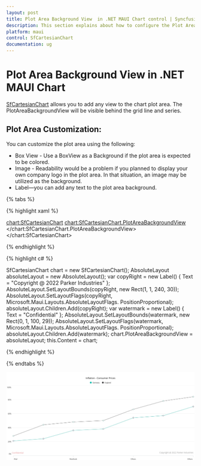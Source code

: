 ```yaml
---
layout: post
title: Plot Area Background View  in .NET MAUI Chart control | Syncfusion
description: This section explains about how to configure the Plot Area Backgrund and its features in .NET MAUI Chart (SfCartesianChart).
platform: maui
control: SfCartesianChart
documentation: ug
---
```


# Plot Area Background View in .NET MAUI Chart

[SfCartesianChart](https://help.syncfusion.com/cr/maui/Syncfusion.Maui.Charts.SfCartesianChart.html?tabs=tabid-1) allows you to add any view to the chart plot area. The PlotAreaBackgroundView will be visible behind the grid line and series.

## Plot Area Customization:
You can customize the plot area using the following:
* Box View - Use a BoxView as a Background if the plot area is expected to be colored.
* Image - Readability would be a problem if you planned to display your own company logo in the plot area. In that situation, an image   may be utilized as the background.
* Label—you can add any text to the plot area background.




{% tabs %}

{% highlight xaml %}

  <chart:SfCartesianChart>
     <chart:SfCartesianChart.PlotAreaBackgroundView>
        <AbsoluteLayout>
             <Label Text="Copyright @ 2022 Parker Industries"
                    AbsoluteLayout.LayoutBounds="1,1,240,30"
                    AbsoluteLayout.LayoutFlags="PositionProportional"/>
             <Label Text="Confidential" TextColor="Red"
                       AbsoluteLayout.LayoutBounds="0,1,100,29"
                       AbsoluteLayout.LayoutFlags="PositionProportional" />
         </AbsoluteLayout>
    </chart:SfCartesianChart.PlotAreaBackgroundView>
</chart:SfCartesianChart>


{% endhighlight %}

{% highlight c# %}

SfCartesianChart chart = new SfCartesianChart(); 
AbsoluteLayout absoluteLayout = new AbsoluteLayout();
var copyRight = new Label() { Text = "Copyright @ 2022 Parker Industries" };
AbsoluteLayout.SetLayoutBounds(copyRight, new Rect(1, 1, 240, 30));
AbsoluteLayout.SetLayoutFlags(copyRight, Microsoft.Maui.Layouts.AbsoluteLayoutFlags.
PositionProportional);
absoluteLayout.Children.Add(copyRight);
var watermark = new Label() { Text = "Confidential" };
AbsoluteLayout.SetLayoutBounds(watermark, new Rect(0, 1, 100, 29));
AbsoluteLayout.SetLayoutFlags(watermark, Microsoft.Maui.Layouts.AbsoluteLayoutFlags.
PositionProportional);
absoluteLayout.Children.Add(watermark);
chart.PlotAreaBackgroundView = absoluteLayout;
this.Content = chart;

{% endhighlight %}

{% endtabs %}

![Plot Area Background View in MAUI chart](Plot-Area-Background-View_images/plot_view.png)

